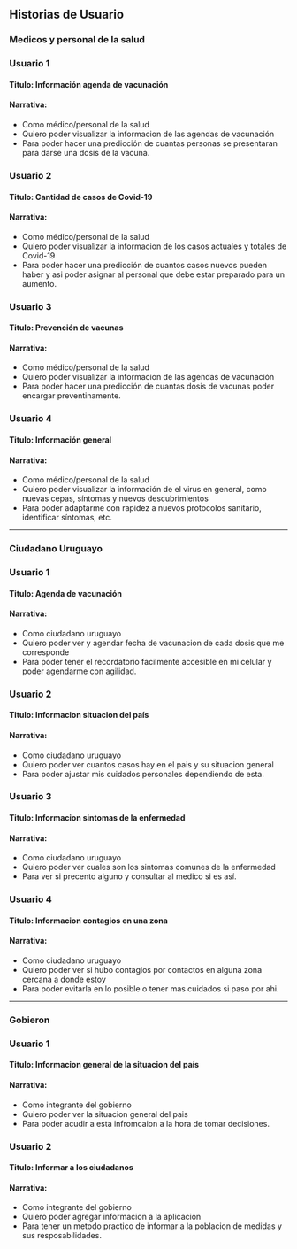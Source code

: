 ## Historias de Usuario

### Medicos y personal de la salud

### Usuario 1

#### Titulo: Información agenda de vacunación

#### Narrativa:

- Como médico/personal de la salud
- Quiero poder visualizar la informacion de las agendas de vacunación
- Para poder hacer una predicción de cuantas personas se presentaran para darse una dosis de la vacuna.

### Usuario 2

#### Titulo: Cantidad de casos de Covid-19

#### Narrativa:

- Como médico/personal de la salud
- Quiero poder visualizar la informacion de los casos actuales y totales de Covid-19
- Para poder hacer una predicción de cuantos casos nuevos pueden haber y asi poder asignar al personal que debe estar preparado para un aumento.

### Usuario 3

#### Titulo: Prevención de vacunas

#### Narrativa:

- Como médico/personal de la salud
- Quiero poder visualizar la informacion de las agendas de vacunación
- Para poder hacer una predicción de cuantas dosis de vacunas poder encargar preventinamente.

### Usuario 4

#### Titulo: Información general

#### Narrativa:

- Como médico/personal de la salud
- Quiero poder visualizar la información de el virus en general, como nuevas cepas, síntomas y nuevos descubrimientos
- Para poder adaptarme con rapidez a nuevos protocolos sanitario, identificar síntomas, etc.

---

### Ciudadano Uruguayo

### Usuario 1

#### Titulo: Agenda de vacunación

#### Narrativa:

- Como ciudadano uruguayo
- Quiero poder ver y agendar fecha de vacunacion de cada dosis que me corresponde
- Para poder tener el recordatorio facilmente accesible en mi celular y poder agendarme con agilidad.

### Usuario 2

#### Titulo: Informacion situacion del país

#### Narrativa:

- Como ciudadano uruguayo
- Quiero poder ver cuantos casos hay en el pais y su situacion general
- Para poder ajustar mis cuidados personales dependiendo de esta.

### Usuario 3

#### Titulo: Informacion sintomas de la enfermedad

#### Narrativa:

- Como ciudadano uruguayo
- Quiero poder ver cuales son los sintomas comunes de la enfermedad
- Para ver si precento alguno y consultar al medico si es así.

### Usuario 4

#### Titulo: Informacion contagios en una zona

#### Narrativa:

- Como ciudadano uruguayo
- Quiero poder ver si hubo contagios por contactos en alguna zona cercana a donde estoy
- Para poder evitarla en lo posible o tener mas cuidados si paso por ahi.

---

### Gobieron

### Usuario 1

#### Titulo: Informacion general de la situacion del país

#### Narrativa:

- Como integrante del gobierno
- Quiero poder ver la situacion general del pais
- Para poder acudir a esta infromcaion a la hora de tomar decisiones.

### Usuario 2

#### Titulo: Informar a los ciudadanos

#### Narrativa:

- Como integrante del gobierno
- Quiero poder agregar informacion a la aplicacion
- Para tener un metodo practico de informar a la poblacion de medidas y sus resposabilidades.
